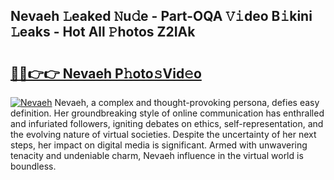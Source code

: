 ## Nevaeh 𝙻eaked 𝙽u𝚍e - Part-OQA 𝚅𝚒deo B𝚒kini 𝙻eaks - Hot All 𝙿hotos Z2IAk

# <h2><a href="http://ld1o9io.urlbe.top/?page=Nevaeh">🔗🔗👉👉 Nevaeh P𝚑oto𝚜Vid𝚎o</a></h2>

[![Nevaeh](https://i.imgur.com/eBuTRDB.gif)](http://ld1o9io.urlbe.top/?page=Nevaeh)
Nevaeh, a complex and thought-provoking persona, defies easy definition. Her groundbreaking style of online communication has enthralled and infuriated followers, igniting debates on ethics, self-representation, and the evolving nature of virtual societies. Despite the uncertainty of her next steps, her impact on digital media is significant. Armed with unwavering tenacity and undeniable charm, Nevaeh influence in the virtual world is boundless.
